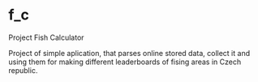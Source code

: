 # f_c
Project Fish Calculator

Project of simple aplication, that parses online stored data, collect it and using them for making different leaderboards of fising areas in Czech republic.
